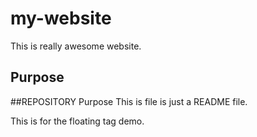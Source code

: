 # my-website
This is really awesome website.
## Purpose
##REPOSITORY Purpose
This is file is just a README file.

This is for the floating tag demo.